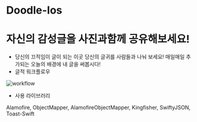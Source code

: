 # Doodle-Ios

# 자신의 감성글을 사진과함께 공유해보세요!
* 당신의 끄적임이 글이 되는 이곳
  당신의 글귀를 사람들과 나눠 보세요!
  매일매일 추가되는 오늘의 배경에 내 글을 써봅시다!
* 글적 워크플로우

![workflow](/Doodle_iOS/image/workflow.png)
* 사용 라이브러리 

Alamofire, ObjectMapper, AlamofireObjectMapper, Kingfisher, SwiftyJSON, Toast-Swift

